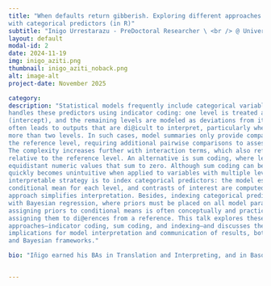 ```yaml
---
title: "When defaults return gibberish. Exploring different approaches to fitting models
with categorical predictors (in R)"
subtitle: "Inigo Urrestarazu - PreDoctoral Researcher \ <br /> @ Universidad del Pais Vasco "
layout: default
modal-id: 2
date: 2024-11-19
img: inigo_aziti.png
thumbnail: inigo_aziti_noback.png
alt: image-alt
project-date: November 2025

category: 
description: "Statistical models frequently include categorical variables as predictors. By default, R
handles these predictors using indicator coding: one level is treated as the reference
(intercept), and the remaining levels are modeled as deviations from it. This convention
often leads to outputs that are di@icult to interpret, particularly when the predictor has
more than two levels. In such cases, model summaries only provide comparisons against
the reference level, requiring additional pairwise comparisons to assess other contrasts.
The complexity increases further with interaction terms, which also reflect deviations
relative to the reference level. An alternative is sum coding, where levels are assigned
equidistant numeric values that sum to zero. Although sum coding can be useful, it
quickly becomes unintuitive when applied to variables with multiple levels. A third, more
interpretable strategy is to index categorical predictors: the model estimates a
conditional mean for each level, and contrasts of interest are computed post hoc. This
approach simplifies interpretation. Besides, indexing categorical predictors aligns well
with Bayesian regression, where priors must be placed on all model parameters, and
assigning priors to conditional means is often conceptually and practically easier than
assigning them to di@erences from a reference. This talk explores these three
approaches—indicator coding, sum coding, and indexing—and discusses their
implications for model interpretation and communication of results, both in Frequentist
and Bayesian frameworks."

bio: "Iñigo earned his BAs in Translation and Interpreting, and in Basque Studies at the University of the Basque Country, where he also completed an MA in Theoretical and Experimental Linguistics. He is currently finishing a joint PhD in Linguistics at the University of the Basque Country and the University of Pau and the Adour Region. His dissertation analyses phenomena related to nasality in Zuberoan Basque from a phonetic perspective, focusing on the prenasalization of word-initial voiced stops and the loss of nasality in formerly nasalized vowels. During his PhD, he developed a strong interest in statistics and programming, and has taught several introductory courses on statistics for linguists and cognitive scientists. More recently, he has focused on Bayesian statistical approaches, which he values, among others, for their natural capacity to investigate both between and within-individual variability."


---
```




